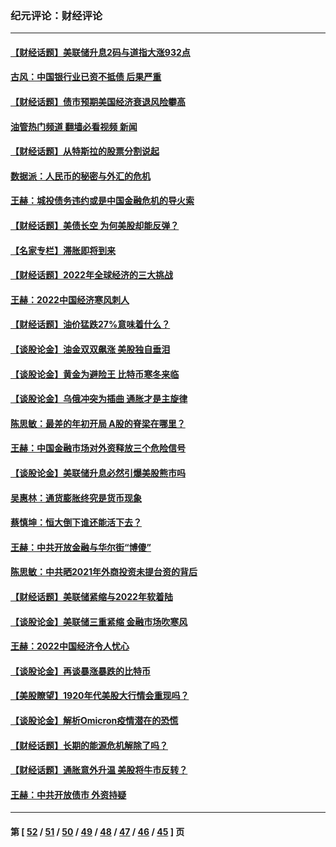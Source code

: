 ### 纪元评论：财经评论
---
#### [【财经话题】美联储升息2码与道指大涨932点](../../pages/nsc1026/n13727377.md?05100330) 
#### [古风：中国银行业已资不抵债 后果严重](../../pages/nsc1026/n13726111.md?05100330) 
#### [【财经话题】债市预期美国经济衰退风险攀高](../../pages/nsc1026/n13698043.md?05100330) 
#### [油管热门频道 翻墙必看视频 新闻](ok?05100330)
#### [【财经话题】从特斯拉的股票分割说起](../../pages/nsc1026/n13679733.md?05100330) 
#### [数据派：人民币的秘密与外汇的危机](../../pages/nsc1026/n13667092.md?05100330) 
#### [王赫：城投债务违约或是中国金融危机的导火索](../../pages/nsc1026/n13665322.md?05100330) 
#### [【财经话题】美债长空 为何美股却能反弹？](../../pages/nsc1026/n13665895.md?05100330) 
#### [【名家专栏】滞胀即将到来](../../pages/nsc1026/n13658171.md?05100330) 
#### [【财经话题】2022年全球经济的三大挑战](../../pages/nsc1026/n13654423.md?05100330) 
#### [王赫：2022中国经济寒风刺人](../../pages/nsc1026/n13651403.md?05100330) 
#### [【财经话题】油价猛跌27%意味着什么？](../../pages/nsc1026/n13648767.md?05100330) 
#### [【谈股论金】油金双双飙涨 美股独自垂泪](../../pages/nsc1026/n13631742.md?05100330) 
#### [【谈股论金】黄金为避险王 比特币寒冬来临](../../pages/nsc1026/n13600406.md?05100330) 
#### [【谈股论金】乌俄冲突为插曲 通胀才是主旋律](../../pages/nsc1026/n13576797.md?05100330) 
#### [陈思敏：最差的年初开局 A股的脊梁在哪里？](../../pages/nsc1026/n13558359.md?05100330) 
#### [王赫：中国金融市场对外资释放三个危险信号](../../pages/nsc1026/n13546389.md?05100330) 
#### [【谈股论金】美联储升息必然引爆美股熊市吗](../../pages/nsc1026/n13519194.md?05100330) 
#### [吴惠林：通货膨胀终究是货币现象](../../pages/nsc1026/n13512979.md?05100330) 
#### [蔡慎坤：恒大倒下谁还能活下去？](../../pages/nsc1026/n13501831.md?05100330) 
#### [王赫：中共开放金融与华尔街“博傻”](../../pages/nsc1026/n13501138.md?05100330) 
#### [陈思敏：中共晒2021年外商投资未提台资的背后](../../pages/nsc1026/n13501057.md?05100330) 
#### [【财经话题】美联储紧缩与2022年软着陆](../../pages/nsc1026/n13498354.md?05100330) 
#### [【谈股论金】美联储三重紧缩 金融市场吹寒风](../../pages/nsc1026/n13487202.md?05100330) 
#### [王赫：2022中国经济令人忧心](../../pages/nsc1026/n13480433.md?05100330) 
#### [【谈股论金】再谈暴涨暴跌的比特币](../../pages/nsc1026/n13428036.md?05100330) 
#### [【美股瞭望】1920年代美股大行情会重现吗？](../../pages/nsc1026/n13425425.md?05100330) 
#### [【谈股论金】解析Omicron疫情潜在的恐慌](../../pages/nsc1026/n13403704.md?05100330) 
#### [【财经话题】长期的能源危机解除了吗？](../../pages/nsc1026/n13378041.md?05100330) 
#### [【财经话题】通胀意外升温 美股将牛市反转？](../../pages/nsc1026/n13370659.md?05100330) 
#### [王赫：中共开放债市 外资持疑](../../pages/nsc1026/n13366203.md?05100330) 

---
#### 第 [ [52](./52.md?05100330) / [51](./51.md?05100330) / [50](./50.md?05100330) / [49](./49.md?05100330) / [48](./48.md?05100330) / [47](./47.md?05100330) / [46](./46.md?05100330) / [45](./45.md?05100330) ] 页
